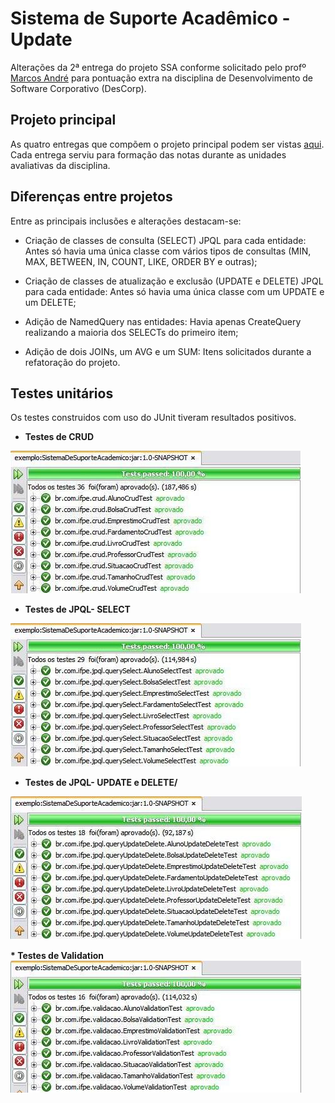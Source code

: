 # Sistema de Suporte Acadêmico - Update

Alterações da 2ª entrega do projeto SSA conforme solicitado pelo profº [Marcos André](https://github.com/marcosifpe) para pontuação extra na disciplina de Desenvolvimento de Software Corporativo (DesCorp).

## Projeto principal

As quatro entregas que compõem o projeto principal podem ser vistas [aqui](https://github.com/Gwolner/entregas-descorp-sae). Cada entrega serviu para formação das notas durante as unidades avaliativas da disciplina.

## Diferenças entre projetos

Entre as principais inclusões e alterações destacam-se:

* Criação de classes de consulta (SELECT) JPQL para cada entidade: Antes só havia uma única classe com vários tipos de consultas (MIN, MAX, BETWEEN, IN, COUNT, LIKE, ORDER BY e outras);

* Criação de classes de atualização e exclusão (UPDATE e DELETE) JPQL para cada entidade: Antes só havia uma única classe com um UPDATE e um DELETE;

* Adição de NamedQuery nas entidades: Havia apenas CreateQuery realizando a maioria dos SELECTs do primeiro item;

* Adição de dois JOINs, um AVG e um SUM: Itens solicitados durante a refatoração do projeto.

## Testes unitários

Os testes construidos com uso do JUnit tiveram resultados positivos.

* <b>Testes de CRUD</b>
<img src="img/crud.JPG">

* <b>Testes de JPQL- SELECT</b>
<img src="img/jpql1.JPG">

* <b>Testes de JPQL- UPDATE e DELETE/<b>
<img src="img/jpql2.JPG">

<b> * Testes de Validation</b>
<img src="img/validation.JPG">
